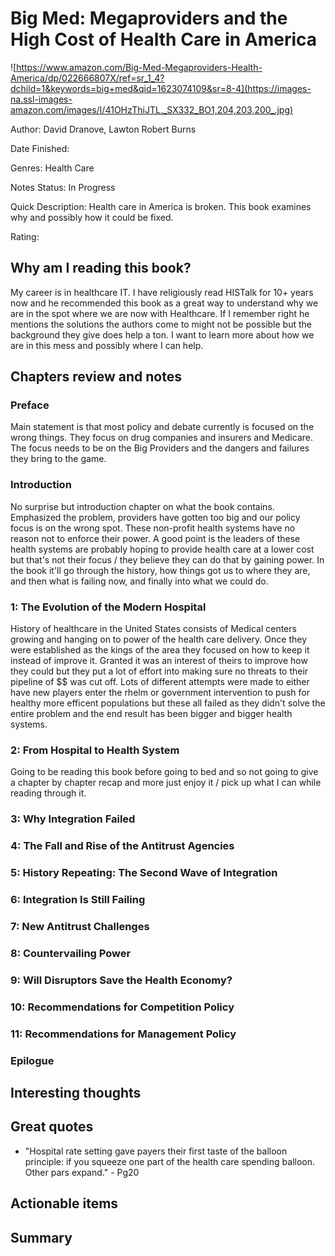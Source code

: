 # Big Med: Megaproviders and the High Cost of Health Care in America
![https://www.amazon.com/Big-Med-Megaproviders-Health-America/dp/022666807X/ref=sr_1_4?dchild=1&keywords=big+med&qid=1623074109&sr=8-4](https://images-na.ssl-images-amazon.com/images/I/41OHzThiJTL._SX332_BO1,204,203,200_.jpg)

Author: David Dranove, Lawton Robert Burns

Date Finished: 

Genres: Health Care

Notes Status: In Progress

Quick Description: Health care in America is broken. This book examines why and possibly how it could be fixed.

Rating: 


## Why am I reading this book?
My career is in healthcare IT. I have religiously read HISTalk for 10+ years now and he recommended this book as a great way to understand why we are in the spot where we are now with Healthcare. If I remember right he mentions the solutions the authors come to might not be possible but the background they give does help a ton. I want to learn more about how we are in this mess and possibly where I can help.

## Chapters review and notes
### Preface
Main statement is that most policy and debate currently is focused on the wrong things. They focus on drug companies and insurers and Medicare. The focus needs to be on the Big Providers and the dangers and failures they bring to the game.

### Introduction
No surprise but introduction chapter on what the book contains. Emphasized the problem, providers have gotten too big and our policy focus is on the wrong spot. These non-profit health systems have no reason not to enforce their power. A good point is the leaders of these health systems are probably hoping to provide health care at a lower cost but that's not their focus / they believe they can do that by gaining power. In the book it'll go through the history, how things got us to where they are, and then what is failing now, and finally into what we could do.

### 1: The Evolution of the Modern Hospital
History of healthcare in the United States consists of Medical centers growing and hanging on to power of the health care delivery. Once they were established as the kings of the area they focused on how to keep it instead of improve it. Granted it was an interest of theirs to improve how they could but they put a lot of effort into making sure no threats to their pipeline of $$ was cut off. Lots of different attempts were made to either have new players enter the rhelm or government intervention to push for healthy more efficent populations but these all failed as they didn't solve the entire problem and the end result has been bigger and bigger health systems. 

### 2: From Hospital to Health System
Going to be reading this book before going to bed and so not going to give a chapter by chapter recap and more just enjoy it / pick up what I can while reading through it.

### 3: Why Integration Failed

### 4: The Fall and Rise of the Antitrust Agencies

### 5: History Repeating: The Second Wave of Integration

### 6: Integration Is Still Failing

### 7: New Antitrust Challenges

### 8: Countervailing Power

### 9: Will Disruptors Save the Health Economy?

### 10: Recommendations for Competition Policy

### 11: Recommendations for Management Policy

### Epilogue


## Interesting thoughts


## Great quotes
- "Hospital rate setting gave payers their first taste of the balloon principle: if you squeeze one part of the health care spending balloon. Other pars expand." - Pg20

## Actionable items


## Summary


